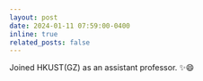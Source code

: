 ```yaml
---
layout: post
date: 2024-01-11 07:59:00-0400
inline: true
related_posts: false
---
```


Joined HKUST(GZ) as an assistant professor. :sparkles::smile:
